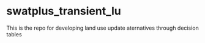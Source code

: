 # swatplus_transient_lu
This is the repo for developing land use update aternatives through decision tables
